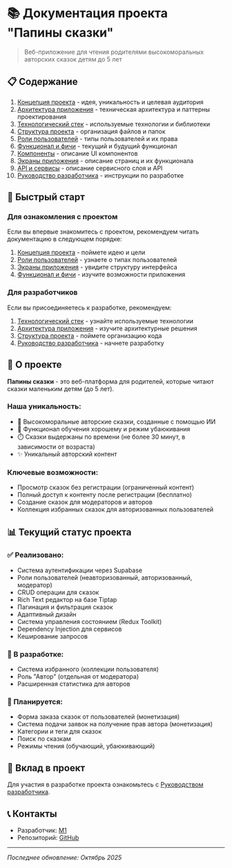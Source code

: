 # 📚 Документация проекта "Папины сказки"

> Веб-приложение для чтения родителями высокоморальных авторских сказок детям до 5 лет

## 📋 Содержание

1. [Концепция проекта](./CONCEPT.md) - идея, уникальность и целевая аудитория
2. [Архитектура приложения](./ARCHITECTURE.md) - техническая архитектура и паттерны проектирования
3. [Технологический стек](./TECH_STACK.md) - используемые технологии и библиотеки
4. [Структура проекта](./PROJECT_STRUCTURE.md) - организация файлов и папок
5. [Роли пользователей](./USER_ROLES.md) - типы пользователей и их права
6. [Функционал и фичи](./FEATURES.md) - текущий и будущий функционал
7. [Компоненты](./COMPONENTS.md) - описание UI компонентов
8. [Экраны приложения](./SCREENS.md) - описание страниц и их функционала
9. [API и сервисы](./API.md) - описание сервисного слоя и API
10. [Руководство разработчика](./DEVELOPMENT.md) - инструкции по разработке

## 🚀 Быстрый старт

### Для ознакомления с проектом
Если вы впервые знакомитесь с проектом, рекомендуем читать документацию в следующем порядке:
1. [Концепция проекта](./CONCEPT.md) - поймете идею и цели
2. [Роли пользователей](./USER_ROLES.md) - узнаете о типах пользователей
3. [Экраны приложения](./SCREENS.md) - увидите структуру интерфейса
4. [Функционал и фичи](./FEATURES.md) - изучите возможности приложения

### Для разработчиков
Если вы присоединяетесь к разработке, рекомендуем:
1. [Технологический стек](./TECH_STACK.md) - узнайте используемые технологии
2. [Архитектура приложения](./ARCHITECTURE.md) - изучите архитектурные решения
3. [Структура проекта](./PROJECT_STRUCTURE.md) - поймете организацию кода
4. [Руководство разработчика](./DEVELOPMENT.md) - начнете разработку

## 🎯 О проекте

**Папины сказки** - это веб-платформа для родителей, которые читают сказки маленьким детям (до 5 лет). 

### Наша уникальность:
- 🤖 Высокоморальные авторские сказки, созданные с помощью ИИ
- 📖 Функционал обучения хорошему и режим убаюкивания
- ⏱️ Сказки выдержаны по времени (не более 30 минут, в зависимости от возраста)
- ✨ Уникальный авторский контент

### Ключевые возможности:
- Просмотр сказок без регистрации (ограниченный контент)
- Полный доступ к контенту после регистрации (бесплатно)
- Создание сказок для модераторов и авторов
- Коллекция избранных сказок для авторизованных пользователей

## 📊 Текущий статус проекта

### ✅ Реализовано:
- Система аутентификации через Supabase
- Роли пользователей (неавторизованный, авторизованный, модератор)
- CRUD операции для сказок
- Rich Text редактор на базе Tiptap
- Пагинация и фильтрация сказок
- Адаптивный дизайн
- Система управления состоянием (Redux Toolkit)
- Dependency Injection для сервисов
- Кеширование запросов

### 🚧 В разработке:
- Система избранного (коллекции пользователя)
- Роль "Автор" (отдельная от модератора)
- Расширенная статистика для авторов

### 📅 Планируется:
- Форма заказа сказок от пользователей (монетизация)
- Система подачи заявок на получение прав автора (монетизация)
- Категории и теги для сказок
- Поиск по сказкам
- Режимы чтения (обучающий, убаюкивающий)

## 🤝 Вклад в проект

Для участия в разработке проекта ознакомьтесь с [Руководством разработчика](./DEVELOPMENT.md).

## 📞 Контакты

- Разработчик: [M1](https://t.me/url64)
- Репозиторий: [GitHub](https://github.com/yourusername/dads_fairy_tales)

---

*Последнее обновление: Октябрь 2025*

